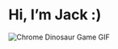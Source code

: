 # Hi, I’m Jack :)

![Chrome Dinosaur Game GIF](https://www.dignited.com/wp-content/uploads/2019/03/Chrome_Dino_non-birthday_version.gif)
